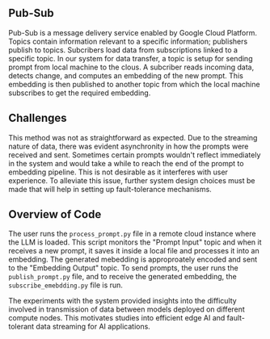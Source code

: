 ## Pub-Sub

Pub-Sub is a message delivery service enabled by Google Cloud Platform. Topics contain information relevant to a specific information; publishers publish to topics. Subcribers load data from subscriptions linked to a specific topic.
In our system for data transfer, a topic is setup for sending prompt from local machine to the clous. A subcriber reads incoming data, detects change, and computes an embedding of the new prompt.
This embedding is then published to another topic from which the local machine subscribes to get the required embedding.

## Challenges 
This method was not as straightforward as expected. Due to the streaming nature of data, there was evident asynchronity in how the prompts were received and sent. Sometimes certain prompts wouldn't reflect 
immediately in the system and would take a while to reach the end of the prompt to embedding pipeline. This is not desirable as it interferes with user experience. To alleviate this issue, further
system design choices must be made that will help in setting up fault-tolerance mechanisms.

## Overview of Code
The user runs the `process_prompt.py` file in a remote cloud instance where the LLM is loaded. This script monitors the "Prompt Input" topic and when it receives a new prompt, it saves it inside a local file and 
processes it into an embedding. The generated mebedding is approproately encoded and sent to the "Embedding Output" topic. To send prompts, the user runs the `publish_prompt.py` file, and to receive the generated
embedding, the `subscribe_emebdding.py` file is run.

The experiments with the system provided insights into the difficulty involved in transmission of data between models deployed on different compute nodes. This motivates studies into efficient edge AI and fault-tolerant
data streaming for AI applications.
